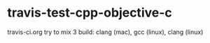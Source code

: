 travis-test-cpp-objective-c
===========================

travis-ci.org try to mix 3 build: clang (mac), gcc (linux), clang (linux) 
